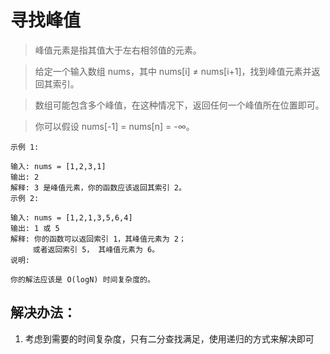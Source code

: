 # 寻找峰值

> 峰值元素是指其值大于左右相邻值的元素。

> 给定一个输入数组 nums，其中 nums[i] ≠ nums[i+1]，找到峰值元素并返回其索引。

> 数组可能包含多个峰值，在这种情况下，返回任何一个峰值所在位置即可。

> 你可以假设 nums[-1] = nums[n] = -∞。

```
示例 1:

输入: nums = [1,2,3,1]
输出: 2
解释: 3 是峰值元素，你的函数应该返回其索引 2。
示例 2:

输入: nums = [1,2,1,3,5,6,4]
输出: 1 或 5
解释: 你的函数可以返回索引 1，其峰值元素为 2；
     或者返回索引 5， 其峰值元素为 6。
说明:

你的解法应该是 O(logN) 时间复杂度的。
```

## 解决办法：
1. 考虑到需要的时间复杂度，只有二分查找满足，使用递归的方式来解决即可
